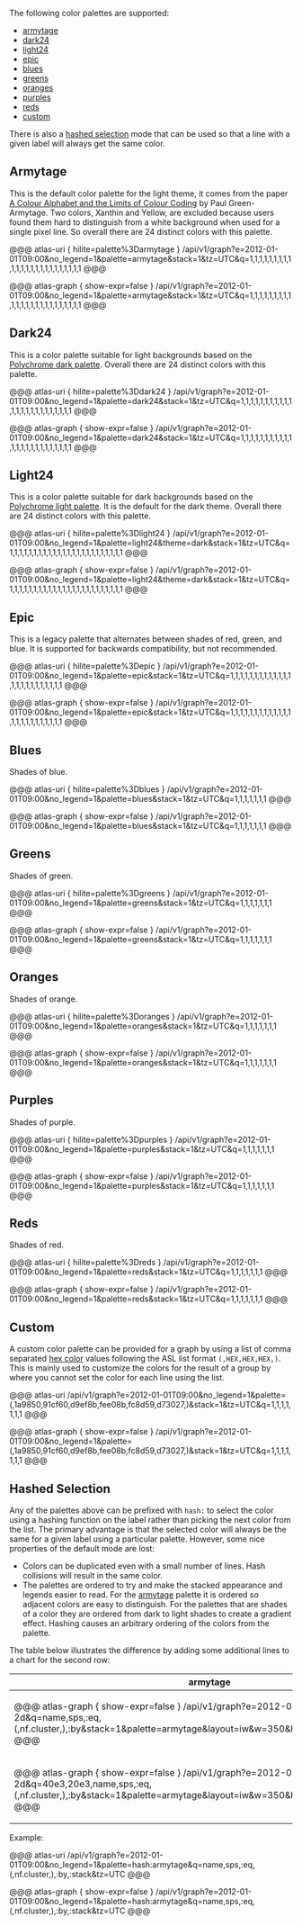 The following color palettes are supported:

* [armytage](#armytage)
* [dark24](#dark24)
* [light24](#light24)
* [epic](#epic)
* [blues](#blues)
* [greens](#greens)
* [oranges](#oranges)
* [purples](#purples)
* [reds](#reds)
* [custom](#custom)

There is also a [hashed selection](#hashed-selection) mode that can be used so that a line
with a given label will always get the same color.

## Armytage

This is the default color palette for the light theme, it comes from the paper
[A Colour Alphabet and the Limits of Colour Coding](http://www.aic-color.org/journal/previous_archivos/v5/jaic_v5_06.pdf)
by Paul Green-Armytage. Two colors, Xanthin and Yellow, are excluded because users found them hard
to distinguish from a white background when used for a single pixel line. So overall there are
24 distinct colors with this palette.

@@@ atlas-uri { hilite=palette%3Darmytage }
/api/v1/graph?e=2012-01-01T09:00&no_legend=1&palette=armytage&stack=1&tz=UTC&q=1,1,1,1,1,1,1,1,1,1,1,1,1,1,1,1,1,1,1,1,1,1,1,1
@@@

@@@ atlas-graph { show-expr=false }
/api/v1/graph?e=2012-01-01T09:00&no_legend=1&palette=armytage&stack=1&tz=UTC&q=1,1,1,1,1,1,1,1,1,1,1,1,1,1,1,1,1,1,1,1,1,1,1,1
@@@

## Dark24

This is a color palette suitable for light backgrounds based on the [Polychrome dark palette]. Overall there are
24 distinct colors with this palette.

[Polychrome dark palette]: https://rdrr.io/rforge/Polychrome/man/palettes.html

@@@ atlas-uri { hilite=palette%3Ddark24 }
/api/v1/graph?e=2012-01-01T09:00&no_legend=1&palette=dark24&stack=1&tz=UTC&q=1,1,1,1,1,1,1,1,1,1,1,1,1,1,1,1,1,1,1,1,1,1,1,1
@@@

@@@ atlas-graph { show-expr=false }
/api/v1/graph?e=2012-01-01T09:00&no_legend=1&palette=dark24&stack=1&tz=UTC&q=1,1,1,1,1,1,1,1,1,1,1,1,1,1,1,1,1,1,1,1,1,1,1,1
@@@

## Light24

This is a color palette suitable for dark backgrounds based on the [Polychrome light palette]. It is the default
for the dark theme. Overall there are 24 distinct colors with this palette.

[Polychrome light palette]: https://rdrr.io/rforge/Polychrome/man/palettes.html

@@@ atlas-uri { hilite=palette%3Dlight24 }
/api/v1/graph?e=2012-01-01T09:00&no_legend=1&palette=light24&theme=dark&stack=1&tz=UTC&q=1,1,1,1,1,1,1,1,1,1,1,1,1,1,1,1,1,1,1,1,1,1,1,1
@@@

@@@ atlas-graph { show-expr=false }
/api/v1/graph?e=2012-01-01T09:00&no_legend=1&palette=light24&theme=dark&stack=1&tz=UTC&q=1,1,1,1,1,1,1,1,1,1,1,1,1,1,1,1,1,1,1,1,1,1,1,1
@@@

## Epic

This is a legacy palette that alternates between shades of red, green, and blue. It is supported
for backwards compatibility, but not recommended.

@@@ atlas-uri { hilite=palette%3Depic }
/api/v1/graph?e=2012-01-01T09:00&no_legend=1&palette=epic&stack=1&tz=UTC&q=1,1,1,1,1,1,1,1,1,1,1,1,1,1,1,1,1,1,1,1,1,1,1,1
@@@

@@@ atlas-graph { show-expr=false }
/api/v1/graph?e=2012-01-01T09:00&no_legend=1&palette=epic&stack=1&tz=UTC&q=1,1,1,1,1,1,1,1,1,1,1,1,1,1,1,1,1,1,1,1,1,1,1,1
@@@

## Blues

Shades of blue.

@@@ atlas-uri { hilite=palette%3Dblues }
/api/v1/graph?e=2012-01-01T09:00&no_legend=1&palette=blues&stack=1&tz=UTC&q=1,1,1,1,1,1,1
@@@

@@@ atlas-graph { show-expr=false }
/api/v1/graph?e=2012-01-01T09:00&no_legend=1&palette=blues&stack=1&tz=UTC&q=1,1,1,1,1,1,1
@@@

## Greens

Shades of green.

@@@ atlas-uri { hilite=palette%3Dgreens }
/api/v1/graph?e=2012-01-01T09:00&no_legend=1&palette=greens&stack=1&tz=UTC&q=1,1,1,1,1,1,1
@@@

@@@ atlas-graph { show-expr=false }
/api/v1/graph?e=2012-01-01T09:00&no_legend=1&palette=greens&stack=1&tz=UTC&q=1,1,1,1,1,1,1
@@@

## Oranges

Shades of orange.

@@@ atlas-uri { hilite=palette%3Doranges }
/api/v1/graph?e=2012-01-01T09:00&no_legend=1&palette=oranges&stack=1&tz=UTC&q=1,1,1,1,1,1,1
@@@

@@@ atlas-graph { show-expr=false }
/api/v1/graph?e=2012-01-01T09:00&no_legend=1&palette=oranges&stack=1&tz=UTC&q=1,1,1,1,1,1,1
@@@

## Purples

Shades of purple.

@@@ atlas-uri { hilite=palette%3Dpurples }
/api/v1/graph?e=2012-01-01T09:00&no_legend=1&palette=purples&stack=1&tz=UTC&q=1,1,1,1,1,1,1
@@@

@@@ atlas-graph { show-expr=false }
/api/v1/graph?e=2012-01-01T09:00&no_legend=1&palette=purples&stack=1&tz=UTC&q=1,1,1,1,1,1,1
@@@

## Reds

Shades of red.

@@@ atlas-uri { hilite=palette%3Dreds }
/api/v1/graph?e=2012-01-01T09:00&no_legend=1&palette=reds&stack=1&tz=UTC&q=1,1,1,1,1,1,1
@@@

@@@ atlas-graph { show-expr=false }
/api/v1/graph?e=2012-01-01T09:00&no_legend=1&palette=reds&stack=1&tz=UTC&q=1,1,1,1,1,1,1
@@@

## Custom

A custom color palette can be provided for a graph by using a list of  comma separated 
[hex color](../../asl/ref/color.md) values following the ASL list format `(,HEX,HEX,HEX,)`. 
This is mainly used to customize the colors for the result of a group by where you 
cannot set the color for each line using the list.

@@@ atlas-uri
/api/v1/graph?e=2012-01-01T09:00&no_legend=1&palette=(,1a9850,91cf60,d9ef8b,fee08b,fc8d59,d73027,)&stack=1&tz=UTC&q=1,1,1,1,1,1,1
@@@

@@@ atlas-graph { show-expr=false }
/api/v1/graph?e=2012-01-01T09:00&no_legend=1&palette=(,1a9850,91cf60,d9ef8b,fee08b,fc8d59,d73027,)&stack=1&tz=UTC&q=1,1,1,1,1,1,1
@@@

## Hashed Selection

Any of the palettes above can be prefixed with `hash:` to select the color using a hashing
function on the label rather than picking the next color from the list. The primary advantage
is that the selected color will always be the same for a given label using a particular
palette. However, some nice properties of the default mode are lost:

* Colors can be duplicated even with a small number of lines. Hash collisions will result
  in the same color.
* The palettes are ordered to try and make the stacked appearance and legends easier to
  read. For the [armytage](#armytage) palette it is ordered so adjacent colors are easy
  to distinguish. For the palettes that are shades of a color they are ordered from dark
  to light shades to create a gradient effect. Hashing causes an arbitrary ordering of
  the colors from the palette.

The table below illustrates the difference by adding some additional lines to a chart
for the second row:

<table>
<thead>
  <th width="50%">armytage</th>
  <th width="50%">hash:armytage</th>
</thead>
<tbody>
<tr>
  <td>
<p>@@@ atlas-graph { show-expr=false }
/api/v1/graph?e=2012-01-01T00:00&s=e-2d&q=name,sps,:eq,(,nf.cluster,),:by&stack=1&palette=armytage&layout=iw&w=350&h=150&no_legend_stats=1
@@@</p></td>
  <td>
<p>@@@ atlas-graph { show-expr=false }
/api/v1/graph?e=2012-01-01T00:00&s=e-2d&q=name,sps,:eq,(,nf.cluster,),:by&stack=1&palette=hash:armytage&layout=iw&w=350&h=150&no_legend_stats=1
@@@</p></td>
</tr>
<tr>
  <td>
<p>@@@ atlas-graph { show-expr=false }
/api/v1/graph?e=2012-01-01T00:00&s=e-2d&q=40e3,20e3,name,sps,:eq,(,nf.cluster,),:by&stack=1&palette=armytage&layout=iw&w=350&h=150&no_legend_stats=1
@@@</p></td>
  <td>
<p>@@@ atlas-graph { show-expr=false }
/api/v1/graph?e=2012-01-01T00:00&s=e-2d&q=40e3,20e3,name,sps,:eq,(,nf.cluster,),:by&stack=1&palette=hash:armytage&layout=iw&w=350&h=150&no_legend_stats=1
@@@</p></td>
</tr>
</tbody>
</table>

Example:

@@@ atlas-uri
/api/v1/graph?e=2012-01-01T09:00&no_legend=1&palette=hash:armytage&q=name,sps,:eq,(,nf.cluster,),:by,:stack&tz=UTC
@@@

@@@ atlas-graph { show-expr=false }
/api/v1/graph?e=2012-01-01T09:00&no_legend=1&palette=hash:armytage&q=name,sps,:eq,(,nf.cluster,),:by,:stack&tz=UTC
@@@
